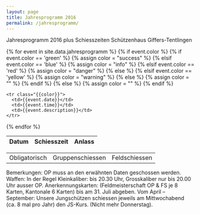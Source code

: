 ```yaml
---
layout: page
title: Jahresprogramm 2016
permalink: /jahresprogramm/
---
```


<p>Jahresprogramm 2016 plus Schiesszeiten Schützenhaus Giffers-Tentlingen</p>

<table class="table table-striped table-hover">
  <thead>
    <tr>
      <th>Datum</th>
      <th>Schiesszeit</th> 
      <th>Anlass</th>
    </tr>
  </thead>
  <tbody>
{% for event in site.data.jahresprogramm %}
{% if event.color                        %}
{%   if event.color == 'green'           %}
{%     assign color = "success"          %}
{%   elsif event.color == 'blue'         %}
{%     assign color = "info"             %}
{%   elsif event.color == 'red'          %}
{%     assign color = "danger"           %}
{%   else                                %}
{%   elsif event.color == 'yellow'        %}
{%     assign color = "warning"           %}
{%   else                                  %}
{%     assign color = ""                 %}
{%   endif                               %}
{% else                                  %}
{%   assign color = ""                   %}
{% endif                                 %}


    <tr class="{{color}}">
      <td>{{event.date}}</td>
      <td>{{event.time}}</td>
      <td>{{event.description}}</td>
    </tr>
{% endfor %}
  </tbody>
</table>


<table class="table">
  <tbody>
    <td class="success">Obligatorisch</td>
    <td class="info">Gruppenschiessen</td>
    <td class="danger">Feldschiessen</td>
  </tbody>
</table>

Bemerkungen:  	OP muss an den erwähnten Daten geschossen werden.
Waffen:			In der Regel Kleinkaliber: bis 20.30 Uhr, Grosskaliber nur bis 20.00 Uhr ausser OP.
Anerkennungskarten: 	(Feldmeisterschaft OP & FS je 8 Karten, Kantonale 6 Karten) bis am 31. Juli abgeben.
Vom April – September: 	Unsere Jungschützen schiessen jeweils am Mittwochabend (ca. 8 mal pro Jahr) den JS-Kurs. (Nicht mehr Donnerstag).